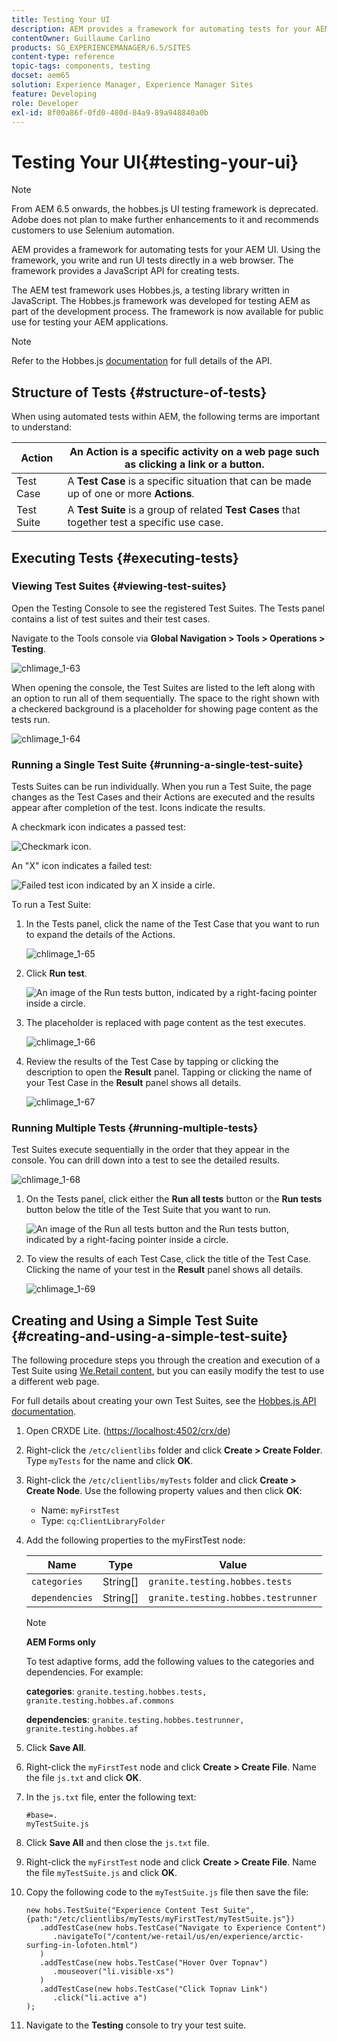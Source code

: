 ```yaml
---
title: Testing Your UI
description: AEM provides a framework for automating tests for your AEM UI
contentOwner: Guillaume Carlino
products: SG_EXPERIENCEMANAGER/6.5/SITES
content-type: reference
topic-tags: components, testing
docset: aem65
solution: Experience Manager, Experience Manager Sites
feature: Developing
role: Developer
exl-id: 8f00a86f-0fd0-480d-84a9-89a948840a0b
---
```

# Testing Your UI{#testing-your-ui}

>[!NOTE]
>
>From AEM 6.5 onwards, the hobbes.js UI testing framework is deprecated. Adobe does not plan to make further enhancements to it and recommends customers to use Selenium automation.
>

AEM provides a framework for automating tests for your AEM UI. Using the framework, you write and run UI tests directly in a web browser. The framework provides a JavaScript API for creating tests.

The AEM test framework uses Hobbes.js, a testing library written in JavaScript. The Hobbes.js framework was developed for testing AEM as part of the development process. The framework is now available for public use for testing your AEM applications.

>[!NOTE]
>
>Refer to the Hobbes.js [documentation](https://developer.adobe.com/experience-manager/reference-materials/6-5/test-api/index.html) for full details of the API.

## Structure of Tests {#structure-of-tests}

When using automated tests within AEM, the following terms are important to understand:

| Action |An **Action** is a specific activity on a web page such as clicking a link or a button. |
|---|---|
| Test Case |A **Test Case** is a specific situation that can be made up of one or more **Actions**. |
| Test Suite |A **Test Suite** is a group of related **Test Cases** that together test a specific use case. |

## Executing Tests {#executing-tests}

### Viewing Test Suites {#viewing-test-suites}

Open the Testing Console to see the registered Test Suites. The Tests panel contains a list of test suites and their test cases.

Navigate to the Tools console via **Global Navigation > Tools &gt; Operations > Testing**.

![chlimage_1-63](assets/chlimage_1-63.png)

When opening the console, the Test Suites are listed to the left along with an option to run all of them sequentially. The space to the right shown with a checkered background is a placeholder for showing page content as the tests run.

![chlimage_1-64](assets/chlimage_1-64.png)

### Running a Single Test Suite {#running-a-single-test-suite}

Tests Suites can be run individually. When you run a Test Suite, the page changes as the Test Cases and their Actions are executed and the results appear after completion of the test. Icons indicate the results.

A checkmark icon indicates a passed test:

![Checkmark icon.](do-not-localize/chlimage_1-2.png)

An "X" icon indicates a failed test:

![Failed test icon indicated by an X inside a cirle.](do-not-localize/chlimage_1-3.png)

To run a Test Suite:

1. In the Tests panel, click the name of the Test Case that you want to run to expand the details of the Actions.

   ![chlimage_1-65](assets/chlimage_1-65.png)

1. Click **Run test**.

   ![An image of the Run tests button, indicated by a right-facing pointer inside a circle.](do-not-localize/chlimage_1-4.png)

1. The placeholder is replaced with page content as the test executes.

   ![chlimage_1-66](assets/chlimage_1-66.png)

1. Review the results of the Test Case by tapping or clicking the description to open the **Result** panel. Tapping or clicking the name of your Test Case in the **Result** panel shows all details.

   ![chlimage_1-67](assets/chlimage_1-67.png)

### Running Multiple Tests {#running-multiple-tests}

Test Suites execute sequentially in the order that they appear in the console. You can drill down into a test to see the detailed results.

![chlimage_1-68](assets/chlimage_1-68.png)

1. On the Tests panel, click either the **Run all tests** button or the **Run tests** button below the title of the Test Suite that you want to run.

   ![An image of the Run all tests button and the Run tests button, indicated by a right-facing pointer inside a circle.](do-not-localize/chlimage_1-5.png)

1. To view the results of each Test Case, click the title of the Test Case. Clicking the name of your test in the **Result** panel shows all details.

   ![chlimage_1-69](assets/chlimage_1-69.png)

## Creating and Using a Simple Test Suite {#creating-and-using-a-simple-test-suite}

The following procedure steps you through the creation and execution of a Test Suite using [We.Retail content](/help/sites-developing/we-retail.md), but you can easily modify the test to use a different web page.

For full details about creating your own Test Suites, see the [Hobbes.js API documentation](https://developer.adobe.com/experience-manager/reference-materials/6-5/test-api/index.html).

1. Open CRXDE Lite. ([https://localhost:4502/crx/de](https://localhost:4502/crx/de))
1. Right-click the `/etc/clientlibs` folder and click **Create > Create Folder**. Type `myTests` for the name and click **OK**.
1. Right-click the `/etc/clientlibs/myTests` folder and click **Create &gt; Create Node**. Use the following property values and then click **OK**:

    * Name: `myFirstTest`
    * Type: `cq:ClientLibraryFolder`

1. Add the following properties to the myFirstTest node:

   | Name |Type |Value |
   |---|---|---|
   | `categories` |String[] | `granite.testing.hobbes.tests` |
   | `dependencies` |String[] | `granite.testing.hobbes.testrunner` |

   >[!NOTE]
   >
   >**AEM Forms only**
   >
   >
   >To test adaptive forms, add the following values to the categories and dependencies. For example:
   >
   >
   >**categories**: `granite.testing.hobbes.tests, granite.testing.hobbes.af.commons`
   >
   >
   >**dependencies**: `granite.testing.hobbes.testrunner, granite.testing.hobbes.af`

1. Click **Save All**.
1. Right-click the `myFirstTest` node and click **Create > Create File**. Name the file `js.txt` and click **OK**.
1. In the `js.txt` file, enter the following text:

   ```
   #base=.
   myTestSuite.js
   ```

1. Click **Save All** and then close the `js.txt` file.
1. Right-click the `myFirstTest` node and click **Create > Create File**. Name the file `myTestSuite.js` and click **OK**.
1. Copy the following code to the `myTestSuite.js` file then save the file:

   ```
   new hobs.TestSuite("Experience Content Test Suite", {path:"/etc/clientlibs/myTests/myFirstTest/myTestSuite.js"})
      .addTestCase(new hobs.TestCase("Navigate to Experience Content")
         .navigateTo("/content/we-retail/us/en/experience/arctic-surfing-in-lofoten.html")
      )
      .addTestCase(new hobs.TestCase("Hover Over Topnav")
         .mouseover("li.visible-xs")
      )
      .addTestCase(new hobs.TestCase("Click Topnav Link")
         .click("li.active a")
   );
   ```

1. Navigate to the **Testing** console to try your test suite.
